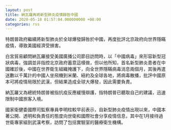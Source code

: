 ```yaml
---
layout: post
title: 納瓦羅再將新型肺炎疫情歸咎中國
date: 2020-05-18 01:57:04.000000000 +08:00
categories: rss
---
```


特朗普政府繼續將新型肺炎於全球爆發歸咎於中國，再度批評北京政府向世界隱瞞疫情，導致美國經濟受損害。

白宮貿易顧問納瓦羅接受美國廣播公司節目訪問時，以「中國病毒」來形容新型冠狀病毒，強調並非指控北京政府蓄意這樣做，但以他所知，首名新型肺炎患者在中國確診後，中國在世界衛生組織掩護下，向全世界隱瞞病毒消息兩個月，其後再遣送數以千萬計的中國人坐飛機到米蘭、紐約及全球各地，將病毒散播，批評中國原本可將疫情局限於武漢，但結果造成全球大爆發，因此需要負責。

納瓦羅又為總統特朗普被指抗疫反應緩慢辯護，指特朗普已聽取自己的建議，迅速限制中國旅客入境。

國家衛健委國際司監察專員李明柱較早前表示，自新型肺炎疫情出現以來，中國本著公開、透明和負責任的態度向世衛和國際社會分享疫情信息，其中在1月接待過世衛專家組到武漢考察，訪問了包括實驗室的醫療衛生機構。
